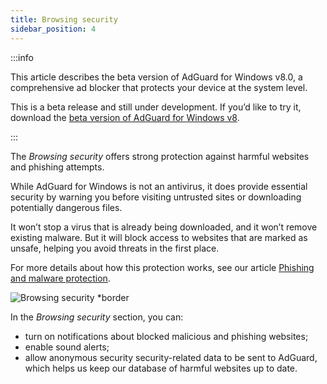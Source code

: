 ```yaml
---
title: Browsing security
sidebar_position: 4
---
```


:::info

This article describes the beta version of AdGuard for Windows v8.0, a comprehensive ad blocker that protects your device at the system level.

This is a beta release and still under development. If you’d like to try it, download the [beta version of AdGuard for Windows v8](https://agrd.io/adguard_for_windows_8_beta).

:::

The *Browsing security* offers strong protection against harmful websites and phishing attempts.

While AdGuard for Windows is not an antivirus, it does provide essential security by warning you before visiting untrusted sites or downloading potentially dangerous files.

It won’t stop a virus that is already being downloaded, and it won’t remove existing malware. But it will block access to websites that are marked as unsafe, helping you avoid threats in the first place.

For more details about how this protection works, see our article [Phishing and malware protection](/general/browsing-security).

![Browsing security *border](https://cdn.adtidy.org/content/kb/ad_blocker/windows/version_8/protection/browsing_security.png)

In the *Browsing security* section, you can:

- turn on notifications about blocked malicious and phishing websites;
- enable sound alerts;
- allow anonymous security security-related data to be sent to AdGuard, which helps us keep our database of harmful websites up to date.
